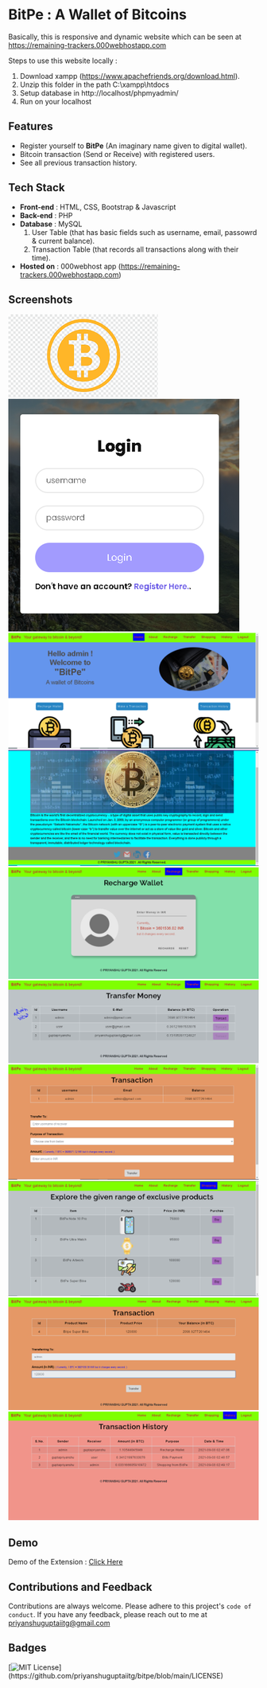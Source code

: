 # BitPe : A Wallet of Bitcoins

Basically, this is responsive and dynamic website which can be seen at https://remaining-trackers.000webhostapp.com

Steps to use this website locally :

1. Download xampp (https://www.apachefriends.org/download.html).
2. Unzip this folder in the path C:\xampp\htdocs
3. Setup database in http://localhost/phpmyadmin/
4. Run on your localhost

## Features

- Register yourself to **BitPe** (An imaginary name given to digital wallet).
- Bitcoin transaction (Send or Receive) with registered users.
- See all previous transaction history.

## Tech Stack

- **Front-end** : HTML, CSS, Bootstrap & Javascript
- **Back-end** : PHP
- **Database** : MySQL
  1. User Table (that has basic fields such as username, email, passowrd & current balance).
  2. Transaction Table (that records all transactions along with their time).
- **Hosted on** : 000webhost app (https://remaining-trackers.000webhostapp.com)

## Screenshots

![App Screenshot](https://github.com/priyanshuguptaiitg/bitpe/blob/main/finalMedia/1.png)
![App Screenshot](https://github.com/priyanshuguptaiitg/bitpe/blob/main/finalMedia/2.PNG)
![App Screenshot](https://github.com/priyanshuguptaiitg/bitpe/blob/main/finalMedia/3.PNG)
![App Screenshot](https://github.com/priyanshuguptaiitg/bitpe/blob/main/finalMedia/4.PNG)
![App Screenshot](https://github.com/priyanshuguptaiitg/bitpe/blob/main/finalMedia/5.PNG)
![App Screenshot](https://github.com/priyanshuguptaiitg/bitpe/blob/main/finalMedia/6.PNG)
![App Screenshot](https://github.com/priyanshuguptaiitg/bitpe/blob/main/finalMedia/7.PNG)
![App Screenshot](https://github.com/priyanshuguptaiitg/bitpe/blob/main/finalMedia/8.PNG)
![App Screenshot](https://github.com/priyanshuguptaiitg/bitpe/blob/main/finalMedia/9.PNG)
![App Screenshot](https://github.com/priyanshuguptaiitg/bitpe/blob/main/finalMedia/10.PNG)

## Demo

Demo of the Extension : [Click Here](#)

## Contributions and Feedback

Contributions are always welcome. Please adhere to this project's `code of conduct`. If you have any feedback, please reach out to me at priyanshuguptaiitg@gmail.com

## Badges

[![MIT License](https://img.shields.io/apm/l/atomic-design-ui.svg?)](https://github.com/priyanshuguptaiitg/bitpe/blob/main/LICENSE)
